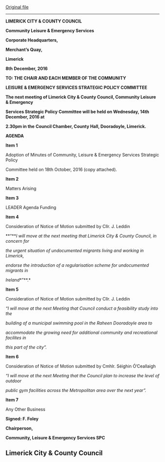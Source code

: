 [Original file](https://beta.limerick.ie/sites/default/files/media/documents/2017-04/agenda_-_14th_december_2016.pdf)

---
**LIMERICK CITY & COUNTY COUNCIL**

**Community Leisure & Emergency Services**

**Corporate Headquarters,**

**Merchant’s Quay,**

**Limerick**

**8th** **December, 2016**

**TO: THE CHAIR AND EACH MEMBER OF THE COMMUNITY**

**LEISURE & EMERGENCY SERVICES STRATEGIC POLICY COMMITTEE**

**The next meeting of Limerick City & County Council, Community Leisure & Emergency**

**Services Strategic Policy Committee will be held on Wednesday, 14th** **December, 2016 at**

**2.30pm in the** **Council Chamber, County Hall, Dooradoyle, Limerick.**

**AGENDA**

**Item 1**

Adoption of Minutes of Community, Leisure & Emergency Services Strategic Policy

Committee held on 18th October, 2016 (copy attached).

**Item 2**

Matters Arising

**Item 3**

LEADER Agenda Funding

**Item 4**

Consideration of Notice of Motion submitted by Cllr. J. Leddin

**“***I will move at the next meeting that Limerick City & County Council, in concern for*

*the urgent situation of undocumented migrants living and working in Limerick,*

*endorse the introduction of a regularisation scheme for undocumented migrants in*

*Ireland**”**.*

**Item 5**

Consideration of Notice of Motion submitted by Cllr. J. Leddin

*“I* *will move at the next Meeting that Council conduct a feasibility study into the*

*building of a municipal swimming pool in the Raheen Dooradoyle area to*

*accommodate the growing need for additional community and recreational facilites in*

*this part of the city”.*

**Item 6**

Consideration of Notice of Motion submitted by Cmhlr. Séighin Ó’Ceallaigh

*“I* *will move at the next Meeting that the Council plan to increase the level of outdoor*

*public gym facilities across the Metropolitan area over the next year”.*

**Item 7**

Any Other Business

**Signed: F. Foley**

**Chairperson,**

**Community, Leisure & Emergency Services SPC**

**Limerick City & County Council**
---
